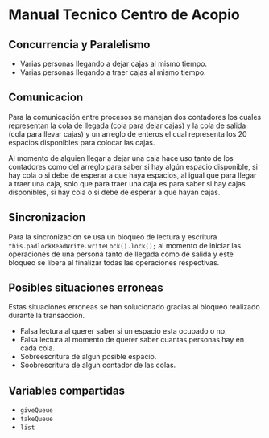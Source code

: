 # Manual Tecnico Centro de Acopio

## Concurrencia y Paralelismo
- Varias personas llegando a dejar cajas al mismo tiempo.
- Varias personas llegando a traer cajas al mismo tiempo.

## Comunicacion
Para la comunicación entre procesos se manejan dos contadores los cuales representan la cola de llegada (cola para dejar cajas) y la cola de salida (cola para llevar cajas) y un arreglo de enteros el cual representa los 20 espacios disponibles para colocar las cajas.

Al momento de alguien llegar a dejar una caja hace uso tanto de los contadores como del arreglo para saber si hay algún espacio disponible, si hay cola o si debe de esperar a que haya espacios, al igual que para llegar a traer una caja, solo que para traer una caja es para saber si hay cajas disponibles, si hay cola o si debe de esperar a que hayan cajas.

## Sincronizacion
Para la sincronizacion se usa un bloqueo de lectura y escritura ```this.padlockReadWrite.writeLock().lock();``` al momento de iniciar las operaciones de una persona tanto de llegada como de salida y este bloqueo se libera al finalizar todas las operaciones respectivas.


## Posibles situaciones erroneas
Estas situaciones erroneas se han solucionado gracias al bloqueo realizado durante la transaccion.

- Falsa lectura al querer saber si un espacio esta ocupado o no.
- Falsa lectura al momento de querer saber cuantas personas hay en cada cola.
- Sobreescritura de algun posible espacio.
- Soobrescritura de algun contador de las colas.
  
## Variables compartidas

- ```giveQueue```
- ```takeQueue```
- ```list```

